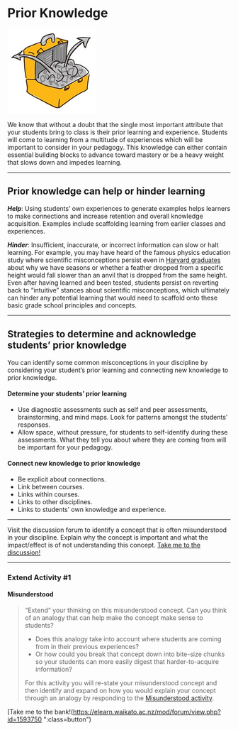 # Prior Knowledge

![Suitcase](images/teacher-for-learning-prior-knowledge-suitcase.png)

We know that without a doubt that the single most important attribute that your students bring to class is their prior learning and experience. Students will come to learning from a multitude of experiences which will be important to consider in your pedagogy. This knowledge can either contain essential building blocks to advance toward mastery or be a heavy weight that slows down and impedes learning.

* * *

## Prior knowledge can help or hinder learning

**_Help_**: Using students’ own experiences to generate examples helps learners to make connections and increase retention and overall knowledge acquisition. Examples include scaffolding learning from earlier classes and experiences.

**_Hinder_**: Insufficient, inaccurate, or incorrect information can slow or halt learning. For example, you may have heard of the famous physics education study where scientific misconceptions persist even in [Harvard graduates](https://www.learner.org/series/a-private-universe/1-a-private-universe/) about why we have seasons or whether a feather dropped from a specific height would fall slower than an anvil that is dropped from the same height. Even after having learned and been tested, students persist on reverting back to “intuitive” stances about scientific misconceptions, which ultimately can hinder any potential learning that would need to scaffold onto these basic grade school principles and concepts.

* * *

## Strategies to determine and acknowledge students’ prior knowledge

You can identify some common misconceptions in your discipline by considering your student’s prior learning and connecting new knowledge to prior knowledge.

#### Determine your students’ prior learning

*   Use diagnostic assessments such as self and peer assessments, brainstorming, and mind maps. Look for patterns amongst the students’ responses.
*   Allow space, without pressure, for students to self-identify during these assessments. What they tell you about where they are coming from will be important for your pedagogy.

#### Connect new knowledge to prior knowledge

*   Be explicit about connections.
*   Link between courses.
*   Links within courses.
*   Links to other disciplines.
*   Links to students’ own knowledge and experience.

* * *
Visit the discussion forum to identify a concept that is often misunderstood in your discipline. Explain why the concept is important and what the impact/effect is of not understanding this concept.
[Take me to the discussion!](https://elearn.waikato.ac.nz/mod/forum/view.php?id=1626662 ":class=button")

* * *

### Extend Activity #1
#### Misunderstood
> “Extend” your thinking on this misunderstood concept. Can you think of an analogy that can help make the concept make sense to students?
>
> - Does this analogy take into account where students are coming from in their previous experiences?
> - Or how could you break that concept down into bite-size chunks so your students can more easily digest that harder-to-acquire information?
>
> For this activity you will re-state your misunderstood concept and then identify and expand on how you would explain your concept through an analogy by responding to the [Misunderstood activity](https://elearn.waikato.ac.nz/mod/forum/view.php?id=1593750).

[Take me to the bank!(https://elearn.waikato.ac.nz/mod/forum/view.php?id=1593750 ":class=button")
